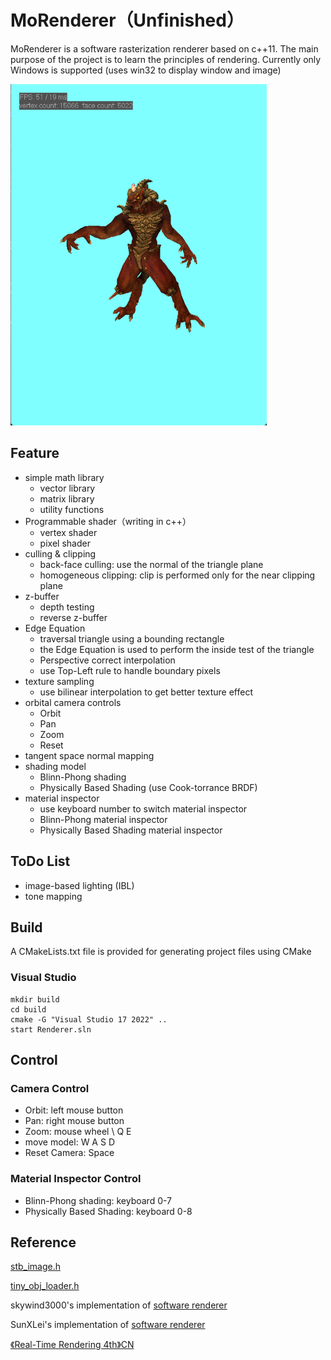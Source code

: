 # MoRenderer（Unfinished）

MoRenderer is a software rasterization renderer based on c++11. The main purpose of the project is to learn the principles of rendering. Currently only Windows is supported (uses win32 to display window and image)

<img src="images/diablo3.png" width="410">

## Feature

-   simple math library
    -   vector library
    -   matrix library
    -   utility functions
-   Programmable shader（writing in c++）
    -   vertex shader
    -   pixel shader
-   culling & clipping
    -   back-face culling: use the normal of the triangle plane
    -   homogeneous clipping: clip is performed only for the near clipping plane
-   z-buffer
    -   depth testing
    -   reverse z-buffer 
-   Edge Equation
    -   traversal triangle using a bounding rectangle
    -   the Edge Equation is used to perform the inside test of the triangle
    -   Perspective correct interpolation
    -   use Top-Left rule to handle boundary pixels
-   texture sampling
    -   use bilinear interpolation to get better texture effect
-   orbital camera controls
    - Orbit
    - Pan
    - Zoom
    - Reset
-   tangent space normal mapping
-   shading model
    -   Blinn-Phong shading
    -   Physically Based Shading (use Cook-torrance BRDF)
-   material inspector
    -   use keyboard number to switch material inspector
    -   Blinn-Phong material inspector
    -   Physically Based Shading material inspector


## ToDo List

-   image-based lighting (IBL)
-   tone mapping

## Build

A CMakeLists.txt file is provided for generating project files using CMake

### Visual Studio

```
mkdir build
cd build
cmake -G "Visual Studio 17 2022" ..
start Renderer.sln
```

## Control
### Camera Control
-   Orbit: left mouse button
-   Pan: right mouse button
-   Zoom: mouse wheel \ Q E
-   move model: W A S D
-   Reset Camera: Space

### Material Inspector Control
-   Blinn-Phong shading: keyboard 0-7
-   Physically Based Shading: keyboard 0-8

## Reference

[stb_image.h](https://github.com/nothings/stb "stb_image")

[tiny_obj_loader.h](https://github.com/tinyobjloader/tinyobjloader "tiny_obj_loader")

skywind3000's implementation of [software renderer](https://github.com/skywind3000/RenderHelp "software renderer")

SunXLei's implementation of [software renderer](https://github.com/SunXLei/SRender "software renderer")

[《Real-Time Rendering 4th》CN](https://github.com/Morakito/Real-Time-Rendering-4th-CN "《Real-Time Rendering 4th》CN")

